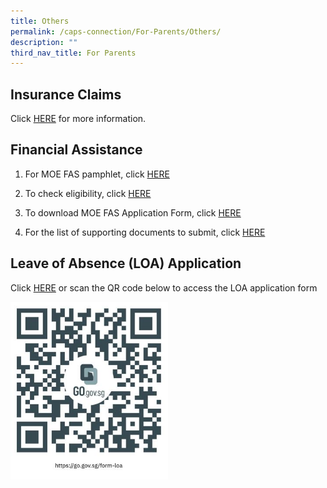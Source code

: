 ```yaml
---
title: Others
permalink: /caps-connection/For-Parents/Others/
description: ""
third_nav_title: For Parents
---
```

Insurance Claims
----------------

Click [HERE](/files/NTUC%20Income%20Insurance%20Co%20.pdf) for more information.  
  

Financial Assistance
--------------------

1.  For MOE FAS pamphlet, click [HERE](/files/MOE_FAS_Pamphlet_2022.pdf)
2.  To check eligibility, click [HERE](https://www.moe.gov.sg/financial-matters/financial-assistance%20)
3.  To download MOE FAS Application Form, click [HERE](/files/MOE%20FAS%20Application%20Form%20Sep%2021.pdf)
    
4.  For the list of supporting documents to submit, click [HERE](/files/MOE%20FAS%20Application%20-Documents%20to%20submit%20to%20school.pdf)
    

Leave of Absence (LOA) Application
----------------------------------

Click [HERE](https://form.gov.sg/60fba258d0fde70012525a82) or scan the QR code below to access the LOA application form

<img src="/images/LOA%20QR%20Code.jpeg" 
     style="width:50%">